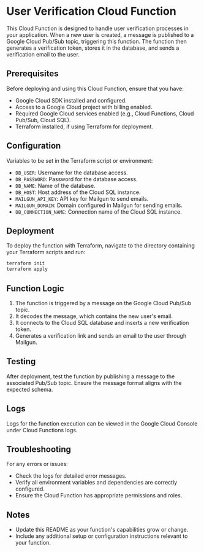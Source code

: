 # User Verification Cloud Function

This Cloud Function is designed to handle user verification processes in your application. When a new user is created, a message is published to a Google Cloud Pub/Sub topic, triggering this function. The function then generates a verification token, stores it in the database, and sends a verification email to the user.

## Prerequisites

Before deploying and using this Cloud Function, ensure that you have:

- Google Cloud SDK installed and configured.
- Access to a Google Cloud project with billing enabled.
- Required Google Cloud services enabled (e.g., Cloud Functions, Cloud Pub/Sub, Cloud SQL).
- Terraform installed, if using Terraform for deployment.

## Configuration

Variables to be set in the Terraform script or environment:

- `DB_USER`: Username for the database access.
- `DB_PASSWORD`: Password for the database access.
- `DB_NAME`: Name of the database.
- `DB_HOST`: Host address of the Cloud SQL instance.
- `MAILGUN_API_KEY`: API key for Mailgun to send emails.
- `MAILGUN_DOMAIN`: Domain configured in Mailgun for sending emails.
- `DB_CONNECTION_NAME`: Connection name of the Cloud SQL instance.

## Deployment

To deploy the function with Terraform, navigate to the directory containing your Terraform scripts and run:

```bash
terraform init
terraform apply
```

## Function Logic

1. The function is triggered by a message on the Google Cloud Pub/Sub topic.
2. It decodes the message, which contains the new user's email.
3. It connects to the Cloud SQL database and inserts a new verification token.
4. Generates a verification link and sends an email to the user through Mailgun.

## Testing

After deployment, test the function by publishing a message to the associated Pub/Sub topic. Ensure the message format aligns with the expected schema.

## Logs

Logs for the function execution can be viewed in the Google Cloud Console under Cloud Functions logs.

## Troubleshooting

For any errors or issues:
- Check the logs for detailed error messages.
- Verify all environment variables and dependencies are correctly configured.
- Ensure the Cloud Function has appropriate permissions and roles.

## Notes

- Update this README as your function's capabilities grow or change.
- Include any additional setup or configuration instructions relevant to your function.
